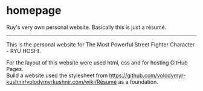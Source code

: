 # homepage
Ruy's very own personal website. Basically this is just a résumé.
***

This is the personal website for The Most Powerful Street Fighter Character - RYU HOSHI.

For the layout of this website were used html, css and for hosting GitHub Pages.  
Build a website used the stylesheet from https://github.com/volodymyr-kushnir/volodymyrkushnir.com/wiki/Résumé as a foundation.  
